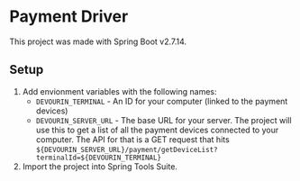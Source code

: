 # Payment Driver

This project was made with Spring Boot v2.7.14.

## Setup

1. Add envionment variables with the following names:
   - `DEVOURIN_TERMINAL` - An ID for your computer (linked to the payment devices)
   - `DEVOURIN_SERVER_URL` - The base URL for your server. The project will use this to get a list of all the payment devices connected to your computer. The API for that is a GET request that hits `${DEVOURIN_SERVER_URL}/payment/getDeviceList?terminalId=${DEVOURIN_TERMINAL}`
2. Import the project into Spring Tools Suite.